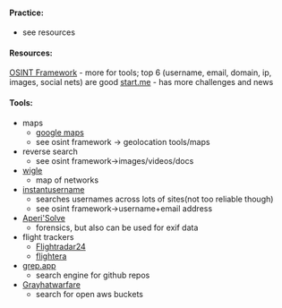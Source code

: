 #### Practice:
- see resources

#### Resources:
[OSINT Framework](https://osintframework.com/) - more for tools; top 6 (username, email, domain, ip, images, social nets) are good
[start.me](https://start.me/p/DPYPMz/the-ultimate-osint-collection) - has more challenges and news

#### Tools:
- maps
	- [google maps](https://www.google.com/maps)
	- see osint framework -> geolocation tools/maps
- reverse search
	- see osint framework->images/videos/docs
- [wigle](https://wigle.net/)
	- map of networks
- [instantusername](https://instantusername.com/)
	- searches usernames across lots of sites(not too reliable though)
	- see osint framework->username+email address
- [Aperi'Solve](https://aperisolve.com/)
	- forensics, but also can be used for exif data
- flight trackers
	- [Flightradar24](https://www.flightradar24.com/42.65,-71.16/6)
	- [flightera](https://www.flightera.net/)
- [grep.app](https://grep.app/)
	- search engine for github repos
- [Grayhatwarfare](https://grayhatwarfare.com/) 
	- search for open aws buckets

